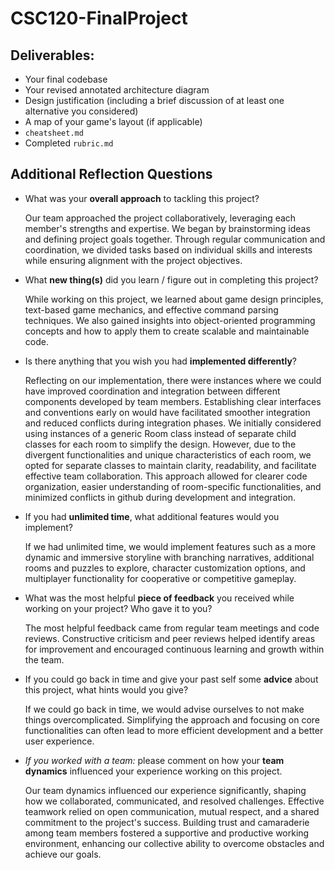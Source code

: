 # CSC120-FinalProject

## Deliverables:
 - Your final codebase
 - Your revised annotated architecture diagram
 - Design justification (including a brief discussion of at least one alternative you considered)
 - A map of your game's layout (if applicable)
 - `cheatsheet.md`
 - Completed `rubric.md`
  
## Additional Reflection Questions
 - What was your **overall approach** to tackling this project?

    Our team approached the project collaboratively, leveraging each member's strengths and expertise. We began by brainstorming ideas and defining project goals together. Through regular communication and coordination, we divided tasks based on individual skills and interests while ensuring alignment with the project objectives.

 - What **new thing(s)** did you learn / figure out in completing this project?

    While working on this project, we learned about game design principles, text-based game mechanics, and effective command parsing techniques. We also gained insights into object-oriented programming concepts and how to apply them to create scalable and maintainable code.

 - Is there anything that you wish you had **implemented differently**?

    Reflecting on our implementation, there were instances where we could have improved coordination and integration between different components developed by team members. Establishing clear interfaces and conventions early on would have facilitated smoother integration and reduced conflicts during integration phases.
    We initially considered using instances of a generic Room class instead of separate child classes for each room to simplify the design. However, due to the divergent functionalities and unique characteristics of each room, we opted for separate classes to maintain clarity, readability, and facilitate effective team collaboration. This approach allowed for clearer code organization, easier understanding of room-specific functionalities, and minimized conflicts in github during development and integration.

 - If you had **unlimited time**, what additional features would you implement?

    If we had unlimited time, we would implement features such as a more dynamic and immersive storyline with branching narratives, additional rooms and puzzles to explore, character customization options, and multiplayer functionality for cooperative or competitive gameplay.


 - What was the most helpful **piece of feedback** you received while working on your project? Who gave it to you?

    The most helpful feedback came from regular team meetings and code reviews. Constructive criticism and peer reviews helped identify areas for improvement and encouraged continuous learning and growth within the team.

 - If you could go back in time and give your past self some **advice** about this project, what hints would you give?

    If we could go back in time, we would advise ourselves to not make things overcomplicated. Simplifying the approach and focusing on core functionalities can often lead to more efficient development and a better user experience.

 - _If you worked with a team:_ please comment on how your **team dynamics** influenced your experience working on this project.

    Our team dynamics influenced our experience significantly, shaping how we collaborated, communicated, and resolved challenges. Effective teamwork relied on open communication, mutual respect, and a shared commitment to the project's success. Building trust and camaraderie among team members fostered a supportive and productive working environment, enhancing our collective ability to overcome obstacles and achieve our goals.


